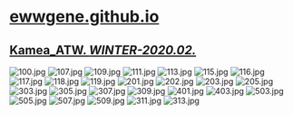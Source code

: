 
# [ewwgene.github.io](https://ewwgene.github.io/)
## [Kamea_ATW. _WINTER-2020.02._](https://ewwgene.github.io/Kamea_ATW)
<a id="100"></a> ![100.jpg](https://ewwgene.github.io/Kamea_ATW/100.jpg)
<a id="107"></a> ![107.jpg](https://ewwgene.github.io/Kamea_ATW/107.jpg)
<a id="109"></a> ![109.jpg](https://ewwgene.github.io/Kamea_ATW/109.jpg)
<a id="111"></a> ![111.jpg](https://ewwgene.github.io/Kamea_ATW/111.jpg)
<a id="113"></a> ![113.jpg](https://ewwgene.github.io/Kamea_ATW/113.jpg)
<a id="115"></a> ![115.jpg](https://ewwgene.github.io/Kamea_ATW/115.jpg)
<a id="116"></a> ![116.jpg](https://ewwgene.github.io/Kamea_ATW/116.jpg)
<a id="117"></a> ![117.jpg](https://ewwgene.github.io/Kamea_ATW/117.jpg)
<a id="118"></a> ![118.jpg](https://ewwgene.github.io/Kamea_ATW/118.jpg)
<a id="119"></a> ![119.jpg](https://ewwgene.github.io/Kamea_ATW/119.jpg)
<a id="201m"></a> ![201.jpg](https://ewwgene.github.io/Kamea_ATW/Making/201.jpg)
<a id="202m"></a> ![202.jpg](https://ewwgene.github.io/Kamea_ATW/Making/202.jpg)
<a id="203m"></a> ![203.jpg](https://ewwgene.github.io/Kamea_ATW/Making/203.jpg)
<a id="205m"></a> ![205.jpg](https://ewwgene.github.io/Kamea_ATW/Making/205.jpg)
<a id="303m"></a> ![303.jpg](https://ewwgene.github.io/Kamea_ATW/Making/303.jpg)
<a id="305m"></a> ![305.jpg](https://ewwgene.github.io/Kamea_ATW/Making/305.jpg)
<a id="307m"></a> ![307.jpg](https://ewwgene.github.io/Kamea_ATW/Making/307.jpg)
<a id="309m"></a> ![309.jpg](https://ewwgene.github.io/Kamea_ATW/Making/309.jpg)
<a id="401m"></a> ![401.jpg](https://ewwgene.github.io/Kamea_ATW/Making/401.jpg)
<a id="403m"></a> ![403.jpg](https://ewwgene.github.io/Kamea_ATW/Making/403.jpg)
<a id="503m"></a> ![503.jpg](https://ewwgene.github.io/Kamea_ATW/Making/503.jpg)
<a id="505m"></a> ![505.jpg](https://ewwgene.github.io/Kamea_ATW/Making/505.jpg)
<a id="507m"></a> ![507.jpg](https://ewwgene.github.io/Kamea_ATW/Making/507.jpg)
<a id="509m"></a> ![509.jpg](https://ewwgene.github.io/Kamea_ATW/Making/509.jpg)
<a id="311"></a> ![311.jpg](https://ewwgene.github.io/Kamea_ATW/311.jpg)
<a id="313"></a> ![313.jpg](https://ewwgene.github.io/Kamea_ATW/313.jpg)


